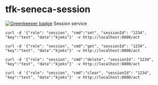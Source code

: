# tfk-seneca-session

[![Greenkeeper badge](https://badges.greenkeeper.io/telemark/tfk-seneca-session.svg)](https://greenkeeper.io/)
Session service

```curl -d '{"role": "session", "cmd":"set", "sessionId": "1234", "key":"test", "data":"kjeks"}' -v http://localhost:8000/act```

```curl -d '{"role": "session", "cmd":"get", "sessionId": "1234", "key":"test", "data":"kjeks"}' -v http://localhost:8000/act```

```curl -d '{"role": "session", "cmd":"delete", "sessionId": "1234", "key":"test", "data":"kjeks"}' -v http://localhost:8000/act```

```curl -d '{"role": "session", "cmd":"clear", "sessionId": "1234", "key":"test", "data":"kjeks"}' -v http://localhost:8000/act```